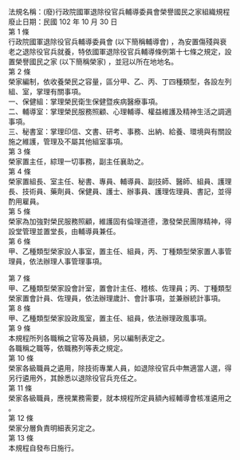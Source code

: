 法規名稱：(廢)行政院國軍退除役官兵輔導委員會榮譽國民之家組織規程  
廢止日期：民國 102 年 10 月 30 日  
第 1 條  
行政院國軍退除役官兵輔導委員會 (以下簡稱輔導會) ，為安置傷殘與衰  
老之退除役官兵就養，特依國軍退除役官兵輔導條例第十七條之規定，設  
置榮譽國民之家 (以下簡稱榮家) ，並冠以所在地地名。  
第 2 條  
榮家編制，依收養榮民之容量，區分甲、乙、丙、丁四種類型，各設左列  
組、室，掌理有關事項。  
一、保健組：掌理榮民衛生保健暨疾病醫療事項。  
二、輔導室：掌理榮民服務照顧、心理輔導、權益維護及精神生活之調適  
事項。  
三、秘書室：掌理印信、文書、研考、事務、出納、給養、環境與有關設  
施之維護，管理及不屬其他組室事項。  
第 3 條  
榮家置主任，綜理一切事務，副主任襄助之。  
第 4 條  
榮家置組長、室主任、秘書、專員、輔導員、副技師、醫師、組員、護理  
長、技術員、藥劑員、保健員、護士、辦事員、護理佐理員、書記，並得  
酌用雇員。  
第 5 條  
榮家為加強對榮民服務照顧，維護固有倫理道德，激發榮民團隊精神，得  
設堂管理並置堂長，由輔導員兼任。  
第 6 條  
甲、乙種類型榮家設人事室，置主任、組員，丙、丁種類型榮家置人事管  
理員，依法辦理人事管理事項。  


第 7 條  
甲、乙種類型榮家設會計室，置會計主任、稽核、佐理員；丙、丁種類型  
榮家置會計員、佐理員，依法辦理歲計、會計事項，並兼辦統計事項。  
第 8 條  
甲、乙種類型榮家設政風室，置主任、組員，依法辦理政風事項。  
第 9 條  
本規程所列各職稱之官等及員額，另以編制表定之。  
各職稱之職等，依職務列等表之規定。  
第 10 條  
榮家各級職員之遴用，除技術專業人員，如退除役官兵中無適當人選，得  
另行遴用外，其餘悉以退除役官兵充任之。  
第 11 條  
榮家各級職員，應視業務需要，就本規程所定員額內經輔導會核准遴用之  
。  
第 12 條  
榮家分層負責明細表另定之。  
第 13 條  
本規程自發布日施行。  


